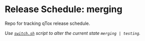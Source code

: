# Release Schedule: merging

Repo for tracking qTox release schedule.



*Use [`switch.sh`] script to alter the current state `merging | testing`.*



[`switch.sh`]: /switch.sh
